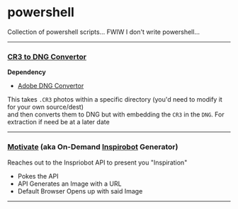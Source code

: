 # powershell
Collection of powershell scripts... FWIW I don't write powershell...

---

### [CR3 to DNG Convertor][convert-cr3]

__Dependency__
* [Adobe DNG Convertor](https://helpx.adobe.com/photoshop/using/adobe-dng-converter.html)

This takes `.CR3` photos within a specific directory (you'd need to modify it for your own source/dest)  
and then converts them to DNG but with embedding the `CR3` in the `DNG`.  For extraction if need be at a later date

---

### [Motivate][motivate] (aka On-Demand [Inspirobot][inspirobot] Generator)

Reaches out to the Inspriobot API to present you "Inspiration"

* Pokes the API
* API Generates an Image with a URL
* Default Browser Opens up with said Image

---
[convert-cr3]: https://github.com/the-real-cphillips/powershell/blob/main/convert-cr3-to-dng.ps1
[inspirobot]: https://inspirobot.me
[motivate]: https://github.com/the-real-cphillips/powershell/blob/main/motivate.ps1
